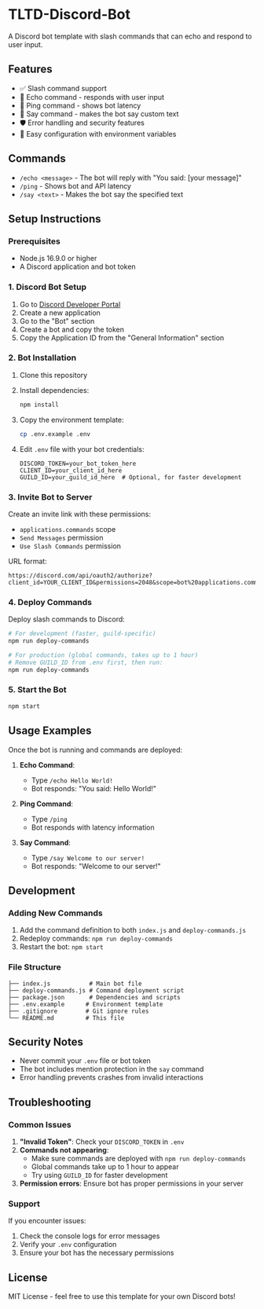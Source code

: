 # TLTD-Discord-Bot

A Discord bot template with slash commands that can echo and respond to user input.

## Features

- ✅ Slash command support
- 🔄 Echo command - responds with user input
- 🏓 Ping command - shows bot latency
- 💬 Say command - makes the bot say custom text
- 🛡️ Error handling and security features
- 📝 Easy configuration with environment variables

## Commands

- `/echo <message>` - The bot will reply with "You said: [your message]"
- `/ping` - Shows bot and API latency
- `/say <text>` - Makes the bot say the specified text

## Setup Instructions

### Prerequisites

- Node.js 16.9.0 or higher
- A Discord application and bot token

### 1. Discord Bot Setup

1. Go to [Discord Developer Portal](https://discord.com/developers/applications)
2. Create a new application
3. Go to the "Bot" section
4. Create a bot and copy the token
5. Copy the Application ID from the "General Information" section

### 2. Bot Installation

1. Clone this repository
2. Install dependencies:
   ```bash
   npm install
   ```

3. Copy the environment template:
   ```bash
   cp .env.example .env
   ```

4. Edit `.env` file with your bot credentials:
   ```env
   DISCORD_TOKEN=your_bot_token_here
   CLIENT_ID=your_client_id_here
   GUILD_ID=your_guild_id_here  # Optional, for faster development
   ```

### 3. Invite Bot to Server

Create an invite link with these permissions:
- `applications.commands` scope
- `Send Messages` permission
- `Use Slash Commands` permission

URL format:
```
https://discord.com/api/oauth2/authorize?client_id=YOUR_CLIENT_ID&permissions=2048&scope=bot%20applications.commands
```

### 4. Deploy Commands

Deploy slash commands to Discord:

```bash
# For development (faster, guild-specific)
npm run deploy-commands

# For production (global commands, takes up to 1 hour)
# Remove GUILD_ID from .env first, then run:
npm run deploy-commands
```

### 5. Start the Bot

```bash
npm start
```

## Usage Examples

Once the bot is running and commands are deployed:

1. **Echo Command**: 
   - Type `/echo Hello World!`
   - Bot responds: "You said: Hello World!"

2. **Ping Command**:
   - Type `/ping`
   - Bot responds with latency information

3. **Say Command**:
   - Type `/say Welcome to our server!`
   - Bot responds: "Welcome to our server!"

## Development

### Adding New Commands

1. Add the command definition to both `index.js` and `deploy-commands.js`
2. Redeploy commands: `npm run deploy-commands`
3. Restart the bot: `npm start`

### File Structure

```
├── index.js           # Main bot file
├── deploy-commands.js # Command deployment script
├── package.json       # Dependencies and scripts
├── .env.example      # Environment template
├── .gitignore        # Git ignore rules
└── README.md         # This file
```

## Security Notes

- Never commit your `.env` file or bot token
- The bot includes mention protection in the `say` command
- Error handling prevents crashes from invalid interactions

## Troubleshooting

### Common Issues

1. **"Invalid Token"**: Check your `DISCORD_TOKEN` in `.env`
2. **Commands not appearing**: 
   - Make sure commands are deployed with `npm run deploy-commands`
   - Global commands take up to 1 hour to appear
   - Try using `GUILD_ID` for faster development
3. **Permission errors**: Ensure bot has proper permissions in your server

### Support

If you encounter issues:
1. Check the console logs for error messages
2. Verify your `.env` configuration
3. Ensure your bot has the necessary permissions

## License

MIT License - feel free to use this template for your own Discord bots!
